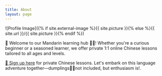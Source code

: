 ```yaml
---
title: About
layout: page
---
```

![Profile Image]({% if site.external-image %}{{ site.picture }}{% else %}{{ site.url }}/{{ site.picture }}{% endif %})
<p> 🌟 Welcome to our Mandarin learning hub 🎋🐼! Whether you're a curious beginner or a seasoned learner, we offer private 1:1 online Chinese lessons tailored to all ages and levels. </p>
<p>  
<A HREF="https://forms.gle/Y1nE3Xn11RNffQwN6"> 📝 Sign up here</A> for private Chinese lessons. Let's embark on this language adventure together—dumplings🥟🥢not included, but enthusiasm is!.
</p> 
 
